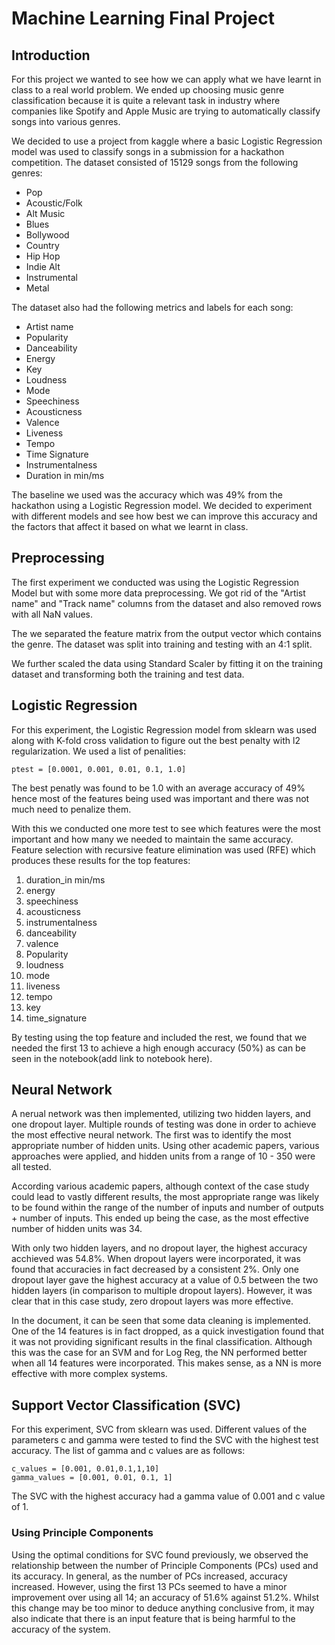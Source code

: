 # Machine Learning Final Project

## Introduction

For this project we wanted to see how we can apply what we have learnt in class to a real world problem.
We ended up choosing music genre classification because it is quite a relevant task in industry where companies like Spotify and Apple Music are trying to automatically classify songs into various genres.

We decided to use a project from kaggle where a basic Logistic Regression model was used to classify songs in a submission for a hackathon competition. The dataset consisted of 15129 songs from the following genres:

-   Pop
-   Acoustic/Folk
-   Alt Music
-   Blues
-   Bollywood
-   Country
-   Hip Hop
-   Indie Alt
-   Instrumental
-   Metal

The dataset also had the following metrics and labels for each song:

-   Artist name
-   Popularity
-   Danceability
-   Energy
-   Key
-   Loudness
-   Mode
-   Speechiness
-   Acousticness
-   Valence
-   Liveness
-   Tempo
-   Time Signature
-   Instrumentalness
-   Duration in min/ms

The baseline we used was the accuracy which was 49% from the hackathon using a Logistic Regression model. We decided to experiment with different models and see how best we can improve this accuracy and the factors that affect it based on what we learnt in class.

## Preprocessing

The first experiment we conducted was using the Logistic Regression Model but with some more data preprocessing. We got rid of the "Artist name" and "Track name" columns from the dataset and also removed rows with all NaN values.

The we separated the feature matrix from the output vector which contains the genre. The dataset was split into training and testing with an 4:1 split.

We further scaled the data using Standard Scaler by fitting it on the training dataset and transforming both the training and test data.

## Logistic Regression

For this experiment, the Logistic Regression model from sklearn was used along with K-fold cross validation to figure out the best penalty with l2 regularization. We used a list of penalities:

```
ptest = [0.0001, 0.001, 0.01, 0.1, 1.0]
```

The best penatly was found to be 1.0 with an average accuracy of 49% hence most of the features being used was important and there was not much need to penalize them.

With this we conducted one more test to see which features were the most important and how many we needed to maintain the same accuracy. Feature selection with recursive feature elimination was used (RFE) which produces these results for the top features:

1. duration_in min/ms
2. energy
3. speechiness
4. acousticness
5. instrumentalness
6. danceability
7. valence
8. Popularity
9. loudness
10. mode
11. liveness
12. tempo
13. key
14. time_signature

By testing using the top feature and included the rest, we found that we needed the first 13 to achieve a high enough accuracy (50%) as can be seen in the notebook(add link to notebook here).

## Neural Network

A nerual network was then implemented, utilizing two hidden layers, and one dropout layer. Multiple rounds of testing was done in order to achieve the most effective neural network. The first was to identify the most appropriate number of hidden units. Using other academic papers, various approaches were applied, and hidden units from a range of 10 - 350 were all tested.

According various academic papers, although context of the case study could lead to vastly different results, the most appropriate range was likely to be found within the range of the number of inputs and number of outputs + number of inputs. This ended up being the case, as the most effective number of hidden units was 34.

With only two hidden layers, and no dropout layer, the highest accuracy acchieved was 54.8%. When dropout layers were incorporated, it was found that accuracies in fact decreased by a consistent 2%. Only one dropout layer gave the highest accuracy at a value of 0.5 between the two hidden layers (in comparison to multiple dropout layers). However, it was clear that in this case study, zero dropout layers was more effective.

In the document, it can be seen that some data cleaning is implemented. One of the 14 features is in fact dropped, as a quick investigation found that it was not providing significant results in the final classification. Although this was the case for an SVM and for Log Reg, the NN performed better when all 14 features were incorporated. This makes sense, as a NN is more effective with more complex systems.

## Support Vector Classification (SVC)

For this experiment, SVC from sklearn was used. Different values of the parameters c and gamma were tested to find the SVC with the highest test accuracy.
The list of gamma and c values are as follows:
```
c_values = [0.001, 0.01,0.1,1,10]
gamma_values = [0.001, 0.01, 0.1, 1]
```
The SVC with the highest accuracy had a gamma value of 0.001 and c value of 1.

### Using Principle Components

Using the optimal conditions for SVC found previously, we observed the relationship between the number of Principle Components (PCs) used and its accuracy.
In general, as the number of PCs increased, accuracy increased. However, using the first 13 PCs seemed to have a minor improvement over using all 14; an accuracy of 51.6% against 51.2%. Whilst this change may be too minor to deduce anything conclusive from, it may also indicate that there is an input feature that is being harmful to the accuracy of the system.

